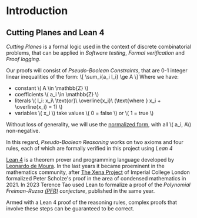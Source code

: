 Introduction
============

Cutting Planes and Lean 4
-----------------------------

*Cutting Planes* is a formal logic used in the context of discrete combinatorial problems, that can be applied in _Software testing_, _Formal verification_ and _Proof logging_.

Our proofs will consist of _Pseudo-Boolean Constraints_, that are 0-1 integer linear inequalities of the form:
\\[ \sum_i{a_i l_i} \ge A \\]
Where we have:
- constant \\( A \in \mathbb{Z} \\)
- coefficients \\( a_i \in \mathbb{Z} \\)
- literals \\( l_i: x_i\ \text{or}\ \overline{x_i}\ (\text{where } x_i + \overline{x_i} = 1) \\)
- variables \\( x_i \\) take values \\( 0 = false \\) or \\( 1 = true \\)

Without loss of generality, we will use the [normalized form](https://pure.mpg.de/rest/items/item_1832217_4/component/file_2574300/content#page=7), with all \\( a_i, A\\) non-negative.

In this regard, _Pseudo-Boolean Reasoning_ works on two axioms and four rules, each of which are formally verified in this project using _Lean 4_

[Lean 4](https://lean-lang.org/) is a theorem prover and programming language developed by [Leonardo de Moura](http://leodemoura.github.io/). In the last years it became proeminent in the mathematics community, after [The Xena Project](https://www.ma.imperial.ac.uk/~buzzard/xena/) of Imperial College London formalized Peter Scholze's proof in the area of condensed mathematics in 2021. In 2023 Terence Tao used Lean to formalize a proof of the _Polynomial Freiman-Ruzsa [(PFR)](https://teorth.github.io/pfr/) conjecture_, published in the same year.

Armed with a Lean 4 proof of the reasoning rules, complex proofs that involve these steps can be guaranteed to be correct.
